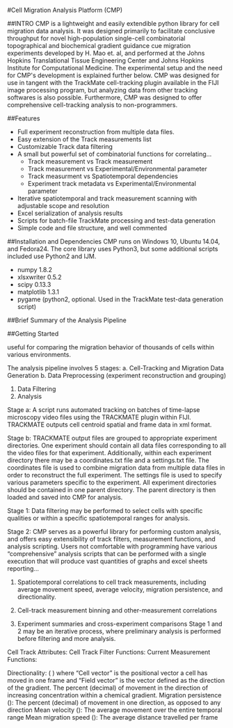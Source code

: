 #Cell Migration Analysis Platform (CMP)

##INTRO
CMP is a lightweight and easily extendible python library for cell migration data analysis. It was designed primarily to facilitate conclusive throughput for novel high-population single-cell combinatorial topographical and biochemical gradient guidance cue migration experiments developed by H. Mao et. al, and performed at the Johns Hopkins Translational Tissue Engineering Center and Johns Hopkins Institute for Computational Medicine. The experimental setup and the need for CMP's development is explained further below. CMP was designed for use in tangent with the TrackMate cell-tracking plugin available in the FIJI image processing program, but analyzing data from other tracking softwares is also possible. Furthermore, CMP was designed to offer comprehensive cell-tracking analysis to non-programmers.

##Features
- Full experiment reconstruction from multiple data files.
- Easy extension of the Track measurements list
- Customizable Track data filtering
- A small but powerful set of combinatorial functions for correlating...
   - Track measurement vs Track measurement 
   - Track measurement vs Experimental/Environmental parameter
   - Track measurment vs Spatiotemporal dependencies
   - Experiment track metadata vs Experimental/Environmental parameter
- Iterative spatiotemporal and track measurement scanning with adjustable scope and resolution
- Excel serialization of analysis results
- Scripts for batch-file TrackMate processing and test-data generation
- Simple code and file structure, and well commented

##Installation and Dependencies
CMP runs on Windows 10, Ubuntu 14.04, and Fedora24. The core library uses Python3, but some additional scripts included use Python2 and IJM.
- numpy 1.8.2
- xlsxwriter 0.5.2
- scipy 0.13.3
- matplotlib 1.3.1
- pygame (python2, optional. Used in the TrackMate test-data generation script)

##Brief Summary of the Analysis Pipeline



##Getting Started


useful for comparing the migration behavior of thousands of cells within various environments. 

The analysis pipeline involves 5 stages: 
a. Cell-Tracking and Migration Data Generation
b. Data Preprocessing (experiment reconstruction and grouping)
1. Data Filtering
2. Analysis

Stage a: A script runs automated tracking on batches of time-lapse microscopy video files using the TRACKMATE plugin within FIJI. TRACKMATE outputs cell centroid spatial and frame data in xml format.

Stage b: TRACKMATE output files are grouped to appropriate experiment directories. One experiment should contain all data files corresponding to all the video files for that experiment. Additionally, within each experiment directory there may be a coordinates.txt file and a settings.txt file. The coordinates file is used to combine migration data from multiple data files in order to reconstruct the full experiment. The settings file is used to specify various parameters specific to the experiment. All experiment directories should be contained in one parent directory. The parent directory is then loaded and saved into CMP for analysis.

Stage 1: Data filtering may be performed to select cells with specific qualities or within a specific spatiotemporal ranges for analysis.

Stage 2: CMP serves as a powerful library for performing custom analysis, and offers easy extensibility of track filters, measurement functions, and analysis scripting. Users not comfortable with programming have various “comprehensive” analysis scripts that can be performed with a single execution that will produce vast quantities of graphs and excel sheets reporting…

1. Spatiotemporal correlations to cell track measurements, including average movement speed, average velocity, migration persistence, and directionality.

2. Cell-track measurement binning and other-measurement correlations

3. Experiment summaries and cross-experiment comparisons
Stage 1 and 2 may be an iterative process, where preliminary analysis is performed before filtering and more analysis.




Cell Track Attributes:
Cell Track Filter Functions:
Current Measurement Functions:

Directionality:  ( ) where “Cell vector” is the positional vector a cell has moved in one frame and “Field vector” is the vector defined as the direction of the gradient. The percent (decimal) of movement in the direction of increasing concentration within a chemical gradient.
Migration persistence (): The percent (decimal) of movement in one direction, as opposed to any direction
Mean velocity (): The average movement over the entire temporal range
Mean migration speed (): The average distance travelled per frame
